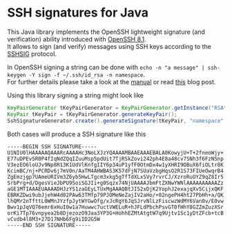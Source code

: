 SSH signatures for Java
====

This Java library implements the OpenSSH lightweight signature (and verification) ability introduced with [OpenSSH 8.1][openssh-8.1].  
It allows to sign (and verify) messages using SSH keys according to the [SSHSIG][sshsig-protocol] protocol.

In OpenSSH signing a string can be done with `echo -n "a message" | ssh-keygen -Y sign -f ~/.ssh/id_rsa -n namespace`.  
For further details please take a look at the [manual][manual-ssh-keygen-sign] or read [this][blog-on-using-ssh-sigatures] blog post.

Using this library signing a string might look like
```java
KeyPairGenerator tKeyPairGenerator = KeyPairGenerator.getInstance("RSA");
KeyPair tKeyPair = tKeyPairGenerator.generateKeyPair();
SshSignatureGenerator.create().generateSignature(tKeyPair, "namespace", "a message");			
```

Both cases will produce a SSH signature like this
```
-----BEGIN SSH SIGNATURE-----
U1NIU0lHAAAAAQAAARcAAAAHc3NoLXJzYQAAAAMBAAEAAAEBALA0KowyjU+T+2fneoWjy+
E77uDPEvSR0P4fIqNdZQqIZuuMsp5pdUit7TjRSkZovi242ph4E8a48cv7SNh3f6FzNSnp
V3ezEO6loUJv9Np8R13K1UdVlKnfgIIY6p34uP1yfF0OtmDx4w1yXHRI9OBuX6fiOLtr8K
KcimBC/nj+PCRDv6j7mV0n/AaTM4AHWBAS3K57dFjN7SUaVzbgHqsO2R1S73FIUeOwqrB4
ZgEmzjgp7UAmeURIVm3Z6yb5HwLTgcm3xkg5gTfTdXLxSVy7rvrCJ/XzroRuOYZ9qZ8Ir5
SrbPrg+d/DgesVieJbPU9SoiSGJIi+g0Sqzx74NjUAAAAJbmFtZXNwYWNlAAAAAAAAAAZz
aGE1MTIAAAEUAAAADHJzYS1zaGEyLTUxMgAAAQBtJI52xDjK2YophJ2exajqXv5CijxQKF
EBRKZDwi9ubJjehW4d02PAw63TMfp79PJOMeNeZajIV2aHo/+02ngePH4ht27PbHh+a/QK
lhQMr2nTfttL0WMnJYzfpJytWYGwOfg/xJcRgY6JqSJrvNlLzFiscwzWdMY6Van0v/E0vw
Bwv1pJqVQ76emr6xHuI0w1a7Huwwc7uctVWELuR+hJFLdPbchPsvGT0fHhY8GZZmZuzXSr
orKi7Tp76vnpyea2b8DjezozO9Jaa3YP3G+HohhEZMtAtgtW7q9Ujtv1Sc1yDtZFcb+tcB
vCvdb4l8M3+27D17NHb6Fg9iID2G5W
-----END SSH SIGNATURE-----
```































[sshsig-protocol]: https://github.com/openssh/openssh-portable/blob/V_9_5_P1/PROTOCOL.sshsig
[openssh-8.1]: https://www.openssh.com/txt/release-8.1
[blog-on-using-ssh-sigatures]: https://www.agwa.name/blog/post/ssh_signatures
[manual-ssh-keygen-sign]: https://man.openbsd.org/ssh-keygen#Y~4

